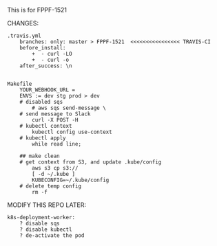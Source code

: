 This is for FPPF-1521


CHANGES: 

	.travis.yml
		branches: only: master > FPPF-1521	<<<<<<<<<<<<<<<< TRAVIS-CI
		before_install: 
			+  - curl -LO
			+  - curl -o
		after_success: \n
	
	
	Makefile
		YOUR_WEBHOOK_URL =
		ENVS := dev stg prod > dev
		# disabled sqs	
			# aws sqs send-message \ 
		# send message to Slack
			curl -X POST -H 
		# kubectl context
			kubectl config use-context 
		# kubectl apply
			while read line;
		
		## make clean
		# get context from S3, and update .kube/config
			aws s3 cp s3://
			[ -d ~/.kube ]
			KUBECONFIG=~/.kube/config
		# delete temp config
			rm -f 



MODIFY THIS REPO LATER:

	k8s-deployment-worker:
		? disable sqs
		? disable kubectl
		? de-activate the pod


